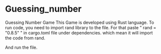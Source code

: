 # Guessing_number
Guessing Number Game 
This Game is developed using Rust language.
To run code, you need to import rand library to the file. 
For that paste "  rand = "0.8.5"  " in cargo.toml file under dependencies. which mean it will import the code from rand.

And run the file.
